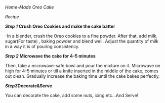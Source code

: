 *Home-Made Oreo Cake*

*Recipe*

***Step 1* Crush Oreo Cookies and make the cake batter**

-In a blender, crush the Oreo cookies to a fine powder. After that, add milk, sugar(For taste) , baking powder and blend well. Adjust the quantity of milk in a way it is of pouring consistency.

***Step 2* Microwave the cake for 4-5 minutes**

Then, take a microwave-safe bowl and pour the mixture on it. Microwave on high for 4-5 minutes or till a knife inserted in the middle of the cake, comes out clean. Gradually increase the baking time until the cake bakes perfectly.

***Step3*Decorate&Serve**

You can decorate the cake, add some nuts, icing etc...And Serve!